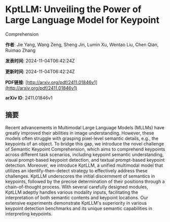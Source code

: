 # KptLLM: Unveiling the Power of Large Language Model for Keypoint
  Comprehension

**作者**: Jie Yang, Wang Zeng, Sheng Jin, Lumin Xu, Wentao Liu, Chen Qian, Ruimao Zhang

**发表时间**: 2024-11-04T06:42:24Z

**更新时间**: 2024-11-04T06:42:24Z

**PDF链接**: [http://arxiv.org/pdf/2411.01846v1](http://arxiv.org/pdf/2411.01846v1)

**arXiv ID**: 2411.01846v1

## 摘要

Recent advancements in Multimodal Large Language Models (MLLMs) have greatly
improved their abilities in image understanding. However, these models often
struggle with grasping pixel-level semantic details, e.g., the keypoints of an
object. To bridge this gap, we introduce the novel challenge of Semantic
Keypoint Comprehension, which aims to comprehend keypoints across different
task scenarios, including keypoint semantic understanding, visual prompt-based
keypoint detection, and textual prompt-based keypoint detection. Moreover, we
introduce KptLLM, a unified multimodal model that utilizes an
identify-then-detect strategy to effectively address these challenges. KptLLM
underscores the initial discernment of semantics in keypoints, followed by the
precise determination of their positions through a chain-of-thought process.
With several carefully designed modules, KptLLM adeptly handles various
modality inputs, facilitating the interpretation of both semantic contents and
keypoint locations. Our extensive experiments demonstrate KptLLM's superiority
in various keypoint detection benchmarks and its unique semantic capabilities
in interpreting keypoints.
